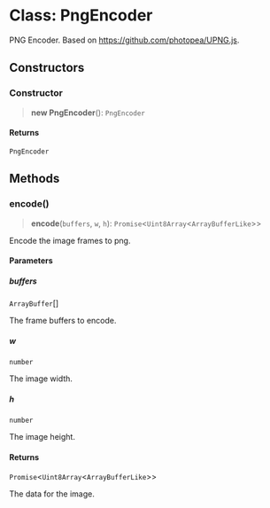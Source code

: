 # Class: PngEncoder

PNG Encoder.
Based on https://github.com/photopea/UPNG.js.

## Constructors

### Constructor

> **new PngEncoder**(): `PngEncoder`

#### Returns

`PngEncoder`

## Methods

### encode()

> **encode**(`buffers`, `w`, `h`): `Promise`\<`Uint8Array`\<`ArrayBufferLike`\>\>

Encode the image frames to png.

#### Parameters

##### buffers

`ArrayBuffer`[]

The frame buffers to encode.

##### w

`number`

The image width.

##### h

`number`

The image height.

#### Returns

`Promise`\<`Uint8Array`\<`ArrayBufferLike`\>\>

The data for the image.
